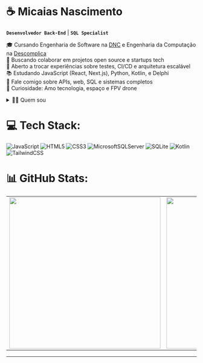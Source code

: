 # ☕ Micaias Nascimento
**`Desenvolvedor Back-End`** | **`SQL Specialist`**

🎓 Cursando Engenharia de Software na <a href="https://www.escoladnc.com.br/" target="_blank"> DNC</a> e Engenharia da Computação na <a href="https://www.descomplica.com.br/faculdade/" target="_blank"> Descomplica</a><br>
🚀 Buscando colaborar em projetos open source e startups tech<br>
🔧 Aberto a trocar experiências sobre testes, CI/CD e arquitetura escalável<br>
📚 Estudando JavaScript (React, Next.js), Python, Kotlin, e Delphi<br>
💬 Fale comigo sobre APIs, web, SQL e sistemas completos<br>
🌌 Curiosidade: Amo tecnologia, espaço e FPV drone<br>

<details>
  <summary>👨‍💻 Quem sou </summary>

Me chamo Micaias, sou entusiasta apaixonado por tecnologia, física, astronomia e pelo espaço, estou em constante evolução. Concluí o <a href="https://www.dio.me/bootcamp/suzano-python-developer" target="_blank">Bootcamp Suzano Python Developer</a> pela <a href="https://www.dio.me" target="_blank">DIO</a>, onde aprofundei meus conhecimentos em Python, orientação a objetos, estruturas de dados e desenvolvimento backend. Tenho experiência com sistemas desktop e web (ERP, PDV), redes e bancos de dados SQL. Atuei em projetos acadêmicos e profissionais envolvendo sites, sistemas e aplicações. Participei da comunidade <a href="https://www.programar.com.vc/programarComVoce.html" target="_blank">Programar com Você</a>, colaborando e trocando aprendizados com outros desenvolvedores.

</details>

# 💻 Tech Stack:
![JavaScript](https://img.shields.io/badge/javascript-%23323330.svg?style=for-the-badge&logo=javascript&logoColor=%23F7DF1E) ![HTML5](https://img.shields.io/badge/html5-%23E34F26.svg?style=for-the-badge&logo=html5&logoColor=white) ![CSS3](https://img.shields.io/badge/css3-%231572B6.svg?style=for-the-badge&logo=css3&logoColor=white) ![MicrosoftSQLServer](https://img.shields.io/badge/Microsoft%20SQL%20Server-CC2927?style=for-the-badge&logo=microsoft%20sql%20server&logoColor=white) ![SQLite](https://img.shields.io/badge/sqlite-%2307405e.svg?style=for-the-badge&logo=sqlite&logoColor=white) ![Kotlin](https://img.shields.io/badge/kotlin-%237F52FF.svg?style=for-the-badge&logo=kotlin&logoColor=white) ![TailwindCSS](https://img.shields.io/badge/tailwindcss-%2338B2AC.svg?style=for-the-badge&logo=tailwind-css&logoColor=white)


# 📊 GitHub Stats:
<table>
  <tr>
    <td>
      <img width="400" src="https://github-readme-stats.vercel.app/api?username=micaiasnascimento&theme=algolia&hide_border=false&include_all_commits=false&count_private=false" />
    </td>
    <td>
      <img width="400" src="https://github-readme-stats.vercel.app/api/top-langs/?username=micaiasnascimento&layout=compact&theme=algolia&hide_border=false&count_private=false" />
    </td>
  </tr>
</table>


---























